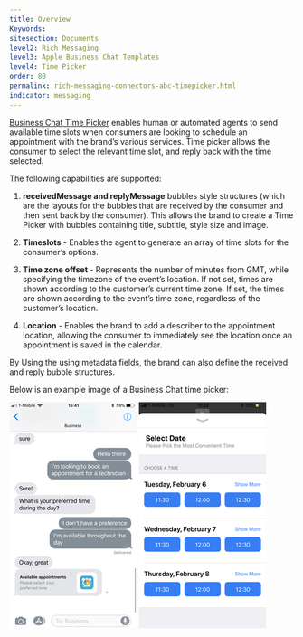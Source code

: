 ```yaml
---
title: Overview
Keywords:
sitesection: Documents
level2: Rich Messaging
level3: Apple Business Chat Templates
level4: Time Picker
order: 80
permalink: rich-messaging-connectors-abc-timepicker.html
indicator: messaging
---
```


[Business Chat Time Picker](https://developer.apple.com/documentation/businesschat/enhancing_the_customer_s_user_experience/sending_a_time_picker) enables human or automated agents to send available time slots when consumers are looking to schedule an appointment with the brand’s various services. Time picker allows the consumer to select the relevant time slot, and reply back with the time selected.

The following capabilities are supported:

1. **receivedMessage and replyMessage** bubbles style structures (which are the layouts for the bubbles that are received by the consumer and then sent back by the consumer). This allows the brand to create a Time Picker with bubbles containing title, subtitle, style size and image.

2. **Timeslots** - Enables the agent to generate an array of time slots for the consumer’s options.

3. **Time zone offset** - Represents the number of minutes from GMT, while specifying the timezone of the event’s location. If not set, times are shown according to the customer’s current time zone. If set, the times are shown according to the event’s time zone, regardless of the customer’s location.

4. **Location** - Enables the brand to add a describer to the appointment location, allowing the consumer to immediately see the location once an appointment is saved in the calendar.

By Using the using metadata fields, the brand can also define the received and reply bubble structures.

Below is an example image of a Business Chat time picker:

![Apple Business Chat Time Picker Main](images/abc-timepicker-1.jpg)   ![Apple Business Chat Time Picker list](images/abc-timepicker-2.PNG)
